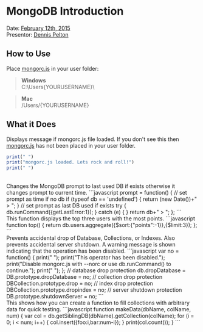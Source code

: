# MongoDB Introduction
Date: [February 12th, 2015](http://www.meetup.com/gainesvillejs/events/220139151/)<br />
Presentor: [Dennis Pelton](https://github.com/dpelton)


## How to Use
Place [mongorc.js](mongorc.js) in your user folder:

> **Windows** <br />
> C:\Users\{YOURUSERNAME}\

> **Mac** <br />
> /Users/{YOURUSERNAME}

## What it Does
Displays message if mongorc.js file loaded. If you don't see this then [mongorc.js](mongorc.js) has not been placed in your user folder.
```javascript
print(" ")
print("mongorc.js loaded. Lets rock and roll!")
print(" ")
```
<br />
Changes the MongoDB prompt to last used DB if exists otherwise it changes prompt to current time.
```javascript
prompt = function() {
	// set prompt as time if no db
	if (typeof db == 'undefined') {
		return (new Date())+" > "; 
	}
	// set prompt as last DB used if exists
	try {
		db.runCommand({getLastError:1});
	}
	catch (e) {
	}
	return db+" > ";
};
```

<br />
This function displays the top three users with the most points.
```javascript
function top() {
	return db.users.aggregate({$sort:{"points":-1}},{$limit:3});
};
```

<br />
Prevents accidental drop of Database, Collections, or Indexes. Also prevents accidental server shutdown. A warning message is shown indicating that the operation has been disabled.
```javascript
var no = function() {
	print(" ");
	print("This operator has been disabled.");
	print("Disable mongorc.js with --norc or use db.runCommand() to continue.");
	print(" ");
};
// database drop protection
db.dropDatabase = DB.prototype.dropDatabase = no;
// collection drop protection
DBCollection.prototype.drop = no;
// index drop protection
DBCollection.prototype.dropindex = no; 
// server shutdown protection
DB.prototype.shutdownServer = no;
```

<br />
This shows how you can create a function to fill collections with arbitrary data for quick testing.
```javascript
function makeData(dbName, colName, num) {
	var col = db.getSiblingDB(dbName).getCollection(colName);
  		for (i = 0; i < num; i++) {
    			col.insert({foo:i,bar:num-i});
  		}
  	print(col.count());
}
```
